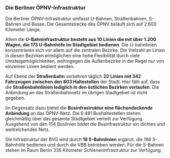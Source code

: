 ### Die Berliner ÖPNV-Infrastruktur
Die Berliner ÖPNV-Infrastruktur umfasst U-Bahnen, Straßenbahnen, S-Bahnen und Busse. Die Gesamtstrecke des ÖPNV beläuft 
sich auf 2.600 Kilometer Länge. 

Allein die **U-Bahninfrastruktur besteht aus 10 Linien die mit über 1.200 Wagen, die 173 
U-Bahnhöfe im Stadtgebiet bedienen**. Die U-bahnlinien konzentrieren sich vor allem auf die zentralen Bezirke. 
Die Vielzahl an Linien in diesen Bezirken ermöglichen eine hohe Flexibilität durch viele Umsteigemöglichkeiten, 
wohingegen die Außenbezirke in der Regel nur von einzelnen Linien bedient werden.

Auf Ebene der **Straßenbahn** verkehren täglich **22 Linien mit 342 Fahrzeugen zwischen den 803 Haltestellen** der 
Stadt. Hier fällt auf, dass die **Straßenbahnlinien lediglich in den östlichen Bezirken verlaufen**. Die Anbindung an 
das Straßenbahnnetz im übrigen Stadtgebiet ist nicht gegeben. 

Im Gegensatz dazu bietet die **Businfrastruktur eine 
flächendeckende Anbindung** an das ÖPNV-Netz. Die 6.481 Bushaltestellen stehen gleichmäßig über das gesamte Stadtgebiet 
verteilt zur Verfügung. Ausgehend von den 154 Buslinien bildet die Businfrastruktur ein dichtes und weitreichendes Netz.  

Die Infrastruktur der BVG wird durch **16 S-Bahnlinien** ergänzt, die 166 S-Bahnhöfe bedienen und durch die VBB 
betrieben werden. Für die S-Bahnen stehen im Raum Berlin 335 Kilometer Schieneninfrastruktur zur Verfügung.